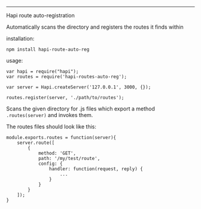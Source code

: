 ---
Hapi route auto-registration

Automatically scans the directory and registers the routes it finds within

installation:

```npm install hapi-route-auto-reg```

usage:

```
var hapi = require("hapi");
var routes = require('hapi-routes-auto-reg');

var server = Hapi.createServer('127.0.0.1', 3000, {});

routes.register(server, './path/to/routes');
```

Scans the given directory for .js files which export a method ```.routes(server)``` and invokes them.

The routes files should look like this:

```
module.exports.routes = function(server){
    server.route([
        {
            method: 'GET',
            path: '/my/test/route',
            config: {
                handler: function(request, reply) {
                    ...
                }
            }
        }
    ]);
}
```